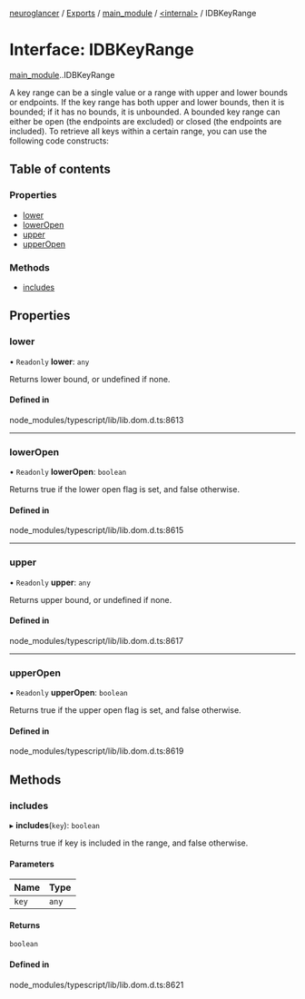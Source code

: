 [neuroglancer](../README.md) / [Exports](../modules.md) / [main\_module](../modules/main_module.md) / [<internal\>](../modules/main_module._internal_.md) / IDBKeyRange

# Interface: IDBKeyRange

[main_module](../modules/main_module.md).[<internal>](../modules/main_module._internal_.md).IDBKeyRange

A key range can be a single value or a range with upper and lower bounds or endpoints. If the key range has both upper and lower bounds, then it is bounded; if it has no bounds, it is unbounded. A bounded key range can either be open (the endpoints are excluded) or closed (the endpoints are included). To retrieve all keys within a certain range, you can use the following code constructs:

## Table of contents

### Properties

- [lower](main_module._internal_.IDBKeyRange.md#lower)
- [lowerOpen](main_module._internal_.IDBKeyRange.md#loweropen)
- [upper](main_module._internal_.IDBKeyRange.md#upper)
- [upperOpen](main_module._internal_.IDBKeyRange.md#upperopen)

### Methods

- [includes](main_module._internal_.IDBKeyRange.md#includes)

## Properties

### lower

• `Readonly` **lower**: `any`

Returns lower bound, or undefined if none.

#### Defined in

node_modules/typescript/lib/lib.dom.d.ts:8613

___

### lowerOpen

• `Readonly` **lowerOpen**: `boolean`

Returns true if the lower open flag is set, and false otherwise.

#### Defined in

node_modules/typescript/lib/lib.dom.d.ts:8615

___

### upper

• `Readonly` **upper**: `any`

Returns upper bound, or undefined if none.

#### Defined in

node_modules/typescript/lib/lib.dom.d.ts:8617

___

### upperOpen

• `Readonly` **upperOpen**: `boolean`

Returns true if the upper open flag is set, and false otherwise.

#### Defined in

node_modules/typescript/lib/lib.dom.d.ts:8619

## Methods

### includes

▸ **includes**(`key`): `boolean`

Returns true if key is included in the range, and false otherwise.

#### Parameters

| Name | Type |
| :------ | :------ |
| `key` | `any` |

#### Returns

`boolean`

#### Defined in

node_modules/typescript/lib/lib.dom.d.ts:8621
